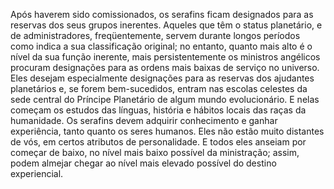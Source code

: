 ﻿Após haverem sido comissionados, os serafins ficam designados para as reservas dos seus grupos inerentes. Aqueles que têm o status planetário, e de administradores, freqüentemente, servem durante longos períodos como indica a sua classificação original; no entanto, quanto mais alto é o nível da sua função inerente, mais persistentemente os ministros angélicos procuram designações para as ordens mais baixas de serviço no universo. Eles desejam especialmente designações para as reservas dos ajudantes planetários e, se forem bem-sucedidos, entram nas escolas celestes da sede central do Príncipe Planetário de algum mundo evolucionário. E nelas começam os estudos das línguas, história e hábitos locais das raças da humanidade. Os serafins devem adquirir conhecimento e ganhar experiência, tanto quanto os seres humanos. Eles não estão muito distantes de vós, em certos atributos de personalidade. E todos eles anseiam por começar de baixo, no nível mais baixo possível da ministração; assim, podem almejar chegar ao nível mais elevado possível do destino experiencial.
